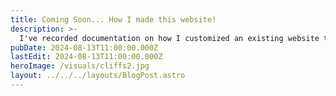 ```yaml
---
title: Coming Soon... How I made this website!
description: >-
  I've recorded documentation on how I customized an existing website template, and what I've learned along the way.
pubDate: 2024-08-13T11:00:00.000Z
lastEdit: 2024-08-13T11:00:00.000Z
heroImage: /visuals/cliffs2.jpg
layout: ../../../layouts/BlogPost.astro
---
```

<!-- 
## What is currying and how do I use it?

Currying a function is a technique where it transforms a function into one that expects its arguments one at a time. If that sounds like a word salad to you, don't worry, it's easier to understand if I show you an example. Imagine you have a function `add` that takes two arguments and simply adds them together. Here's how the function calls differ.

```javascript
// standard function call
const total = add(1, 2);

// curried function
const total = add(1)(2);

// you can also make a new function like so
const addOne = add(1);
const total = addOne(2);
```

I don't want to get too far into why currying is useful and when to use it, that's beyond the scope of this post, and also, people have already explained the "why" much better than I can. I recommend [Simon Schwartz's fantastic article on the topic](https://medium.com/dailyjs/why-the-fudge-should-i-use-currying-84e4000c8743) for a quick introduction. I will also assume you're familliar with the Spread Syntax in JavaScript, if not, the MDN docs [have your back](https://developer.mozilla.org/en-US/docs/Web/JavaScript/Reference/Operators/Spread_syntax).

## Why look at the source?

The vast majority of developers don't implement their own currying function, but instead use a library such as lodash or Ramda, which is an open source functional library for JavaScript. It's very understandable why people do this, it saves time, effort and reduces the chance that you make an error implementing it yourself. Despite this, I still think there's value in being able to implement it yourself, to quote Kyle Simpson,

> Code that you don't understand is code you can't trust.

So, let's take a plunge into the source code of Rambda, "a faster and smaller alternative to Ramda".

## Looking at source code

You can go to the source code of any function in Rambda from the [repository on GitHub](an open source functional library for JavaScript), here's the [link to the curry function](https://github.com/selfrefactor/rambda/blob/master/src/curry.js). We're greeted by a tiny function, only 7 lines long.

```javascript
export function curry(fn, args = []) {
  return (..._args) =>
    ((rest) => (rest.length >= fn.length ? fn(...rest) : curry(fn, rest)))([
      ...args,
      ..._args,
    ]);
}
```

I don't know about you, but at first glance, it seems quite cryptic what this function is doing. Let's reformat and rewrite the function a little bit.

```javascript
function curry(fn, args = []) {
  return function (..._args) {
    return ((rest) =>
      rest.length >= fn.length ? fn(...rest) : curry(fn, rest))([
      ...args,
      ..._args,
    ]);
  };
}
```

That's a little bit more readable (at least to me), but it's still hard to tell what's going on. Note that taking the length of a function just returns the number of arguments it accepts. Now lets add some code to show how it works.

```javascript
// the function we want to curry
const add = (a, b) => a + b;

const add2 = curry(add, [2]);

const total = add2(3);

console.log(total); // 5
```

Nice! Now let's step through the function calls. Firstly, `javascript±const add2 = curry(add, [2])`

```javascript
function curry(fn, args = []) {
  return function (..._args) {
    return ((rest) =>
      rest.length >= fn.length ? fn(...rest) : curry(fn, rest))([
      ...args,
      ..._args,
    ]);
  };
}

const add2 = curry(add, [2]);
```

This calls the function `curry` and returns the first statement. So, `add2` is now equivalent to:

```javascript
function add2(..._args) {
  return (function (rest) {
    return rest.length >= add.length ? add(...rest) : curry(add, rest);
  })([2, ..._args]);
}
```

Notice how I've replaced the occurences of `fn` with the `add` function, and the `args` at the end of the function to `2`, which is what we passed in initially as the second argument.

Now what happens when we do `javascript±const total = add2(3)`?

```javascript
function add2(..._args) {
  return (function (rest) {
    return rest.length >= add.length ? add(...rest) : curry(add, rest);
  })([2, ..._args]);
}

const total = add2(3);
```

```javascript
// argument gets passed in, so replace all '_args' with '3'

function add2(3) { // highlight-line
	return (function (rest) {
		return rest.length >= add.length
			? add(...rest)
			: curry(add, rest);
	})([2, 3]); // highlight-line
}
```

```javascript
// run inner function with ([2, 3]) as its argument 'rest'

function (rest = [2, 3]) { // highlight-line
	return [2, 3].length >= add.length // highlight-line
			? add(...rest)
			: curry(add, rest);
})
```

```javascript
// evaluate conditional

function (rest = [2, 3]) {
	// this is true (obviously)
	return 2 >= 2 // highlight-line
			? add(...rest) // so this is returned
			: curry(add, rest);
})
```

```javascript
// finally, call the function

function ([2, 3]) {
	return add(2, 3)
})

const total = 5 // Yay!
```

Note that if `add` accepted more than two arguments, then it would've called `curry` again with `rest` as the parameter. Eventually the `javascript±rest.length >= add.length` would evaluate to true, and the function will be called. -->
